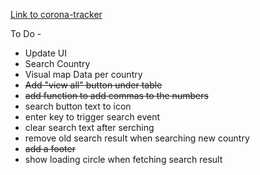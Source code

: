 [Link to corona-tracker](https://juggernaut9.github.io/corona-tracker/)

To Do -  
- Update UI 
- Search Country
- Visual map Data per country
- ~~Add "view all" button under table~~
- ~~add function to add commas to the numbers~~
- search button text to icon
- enter key to trigger search event
- clear search text after serching
- remove old search result when searching new country
- ~~add a footer~~
- show loading circle when fetching search result
